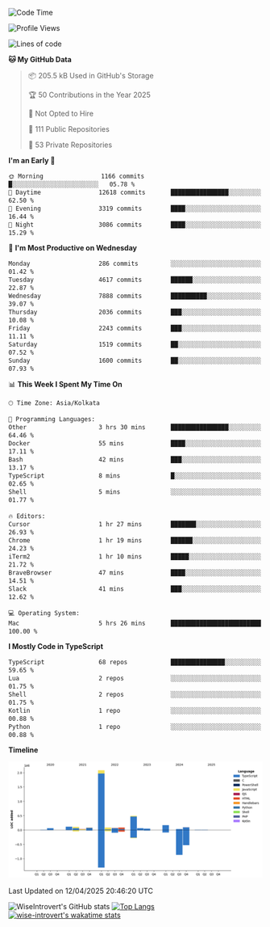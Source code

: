 <!--START_SECTION:waka-->
![Code Time](http://img.shields.io/badge/Code%20Time-2%2C329%20hrs%2026%20mins-blue)

![Profile Views](http://img.shields.io/badge/Profile%20Views-1-blue)

![Lines of code](https://img.shields.io/badge/From%20Hello%20World%20I%27ve%20Written-3.6%20million%20lines%20of%20code-blue)

**🐱 My GitHub Data** 

> 📦 205.5 kB Used in GitHub's Storage 
 > 
> 🏆 50 Contributions in the Year 2025
 > 
> 🚫 Not Opted to Hire
 > 
> 📜 111 Public Repositories 
 > 
> 🔑 53 Private Repositories 
 > 
**I'm an Early 🐤** 

```text
🌞 Morning                1166 commits        █░░░░░░░░░░░░░░░░░░░░░░░░   05.78 % 
🌆 Daytime                12618 commits       ████████████████░░░░░░░░░   62.50 % 
🌃 Evening                3319 commits        ████░░░░░░░░░░░░░░░░░░░░░   16.44 % 
🌙 Night                  3086 commits        ████░░░░░░░░░░░░░░░░░░░░░   15.29 % 
```
📅 **I'm Most Productive on Wednesday** 

```text
Monday                   286 commits         ░░░░░░░░░░░░░░░░░░░░░░░░░   01.42 % 
Tuesday                  4617 commits        ██████░░░░░░░░░░░░░░░░░░░   22.87 % 
Wednesday                7888 commits        ██████████░░░░░░░░░░░░░░░   39.07 % 
Thursday                 2036 commits        ███░░░░░░░░░░░░░░░░░░░░░░   10.08 % 
Friday                   2243 commits        ███░░░░░░░░░░░░░░░░░░░░░░   11.11 % 
Saturday                 1519 commits        ██░░░░░░░░░░░░░░░░░░░░░░░   07.52 % 
Sunday                   1600 commits        ██░░░░░░░░░░░░░░░░░░░░░░░   07.93 % 
```


📊 **This Week I Spent My Time On** 

```text
🕑︎ Time Zone: Asia/Kolkata

💬 Programming Languages: 
Other                    3 hrs 30 mins       ████████████████░░░░░░░░░   64.46 % 
Docker                   55 mins             ████░░░░░░░░░░░░░░░░░░░░░   17.11 % 
Bash                     42 mins             ███░░░░░░░░░░░░░░░░░░░░░░   13.17 % 
TypeScript               8 mins              █░░░░░░░░░░░░░░░░░░░░░░░░   02.65 % 
Shell                    5 mins              ░░░░░░░░░░░░░░░░░░░░░░░░░   01.77 % 

🔥 Editors: 
Cursor                   1 hr 27 mins        ███████░░░░░░░░░░░░░░░░░░   26.93 % 
Chrome                   1 hr 19 mins        ██████░░░░░░░░░░░░░░░░░░░   24.23 % 
iTerm2                   1 hr 10 mins        █████░░░░░░░░░░░░░░░░░░░░   21.72 % 
BraveBrowser             47 mins             ████░░░░░░░░░░░░░░░░░░░░░   14.51 % 
Slack                    41 mins             ███░░░░░░░░░░░░░░░░░░░░░░   12.62 % 

💻 Operating System: 
Mac                      5 hrs 26 mins       █████████████████████████   100.00 % 
```

**I Mostly Code in TypeScript** 

```text
TypeScript               68 repos            ███████████████░░░░░░░░░░   59.65 % 
Lua                      2 repos             ░░░░░░░░░░░░░░░░░░░░░░░░░   01.75 % 
Shell                    2 repos             ░░░░░░░░░░░░░░░░░░░░░░░░░   01.75 % 
Kotlin                   1 repo              ░░░░░░░░░░░░░░░░░░░░░░░░░   00.88 % 
Python                   1 repo              ░░░░░░░░░░░░░░░░░░░░░░░░░   00.88 % 
```



**Timeline**

![Lines of Code chart](https://raw.githubusercontent.com/wise-introvert/wise-introvert/master/assets/bar_graph.png)


 Last Updated on 12/04/2025 20:46:20 UTC
<!--END_SECTION:waka-->

![WiseIntrovert's GitHub stats](https://github-readme-stats.vercel.app/api?username=wise-introvert&count_private=true&show_icons=true)
[![Top Langs](https://github-readme-stats.vercel.app/api/top-langs/?username=wise-introvert&langs_count=10)](https://github.com/anuraghazra/github-readme-stats)
[![wise-introvert's wakatime stats](https://github-readme-stats.vercel.app/api/wakatime?username=wiseintrovert)](https://github.com/anuraghazra/github-readme-stats)
